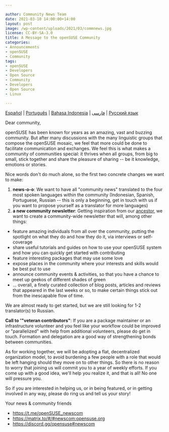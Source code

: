 ```yaml
---

author: Community News Team
date: 2021-03-10 14:00:00+14:00
layout: post
image: /wp-content/uploads/2021/03/commnews.jpg
license: CC-BY-SA-3.0
title: A Message to the openSUSE Community
categories:
- Announcements
- openSUSE
- Community
tags:
- openSUSE
- Developers
- Open Source
- Community
- Developers
- Open Source
- Linux

---
```


[Español](https://opensuse.github.io/newscom/es/2018/03/08/call/) | [Português](https://opensuse.github.io/newscom/pt/2018/03/08/call/) | [Bahasa Indonesia](https://opensuse.github.io/newscom/id/2018/03/08/call/) | [فارسى](https://opensuse.github.io/newscom/fa/2018/03/08/call/) | [Русский язык](https://opensuse.github.io/newscom/ru/2018/03/08/call/)

Dear community,

openSUSE has been known for years as an amazing, vast and buzzing community. But after many discussions with the many linguistic groups that compose the openSUSE mosaic, we feel that more could be done to facilitate communication and exchanges. We feel this is what makes a community of communities special: it thrives when all groups, from big to small, stick together and share the pleasure of sharing -- be it knowledge, emotions or stories.

Nice words don't do much alone, so the first two concrete changes we want to make:

1. __news-o-o__: We want to have all "community news" translated to the four most spoken languages within the community (Indonesian, Spanish, Portuguese, Russian -- this is only a beginning, get in touch with us if you want to propose yourself as a translator for more languages) 
2. __a new community newsletter__: Getting inspiration from our [ancestor](https://en.opensuse.org/Category:Weekly_news_issues), we want to create a community-wide newsletter that will, among other things:
* feature amazing individuals from all over the community, putting the spotlight on what they do and how they do it, via interviews or self-coverage
* share useful tutorials and guides on how to use your openSUSE system and how you can quickly get started with contributing
* feature interesting packages that may use some love
* expose places in the community where your interests and skills would be best put to use
* announce community events & activities, so that you have a chance to meet up geekos of different shades of green
* ... overall, a finely curated collection of blog posts, articles and reviews that appeared in the last weeks or so, to make certain things stick out from the inescapable flow of time.
    
We are almost ready to get started, but we are still looking for 1-2 translator(s) to Russian.

__Call to '"veteran contributors"__: If you are a package maintainer or an infrastructure volunteer and you feel like your workflow could be improved or "parallelized" with help from additional volunteers, please do get in touch. Formation and delegation are a good way of strengthening bonds between communities.

As for working together, we will be adopting a flat, decentralized organization model, to avoid burdening a few people with a role that would be left hanging should they move on to other things. So there is no reason to worry that joining us will commit you to a year of weekly efforts. If you come up with a good idea, we'll help you realize it, and that is all! No one will pressure you.

So if you are interested in helping us, or in being featured, or in getting involved in any way, please do ring us and tell us your story!

Your news & community friends

* https://t.me/openSUSE_newscom
* https://matrix.to/#/#newscom:opensuse.org
* https://discord.gg/opensuse#newscom
